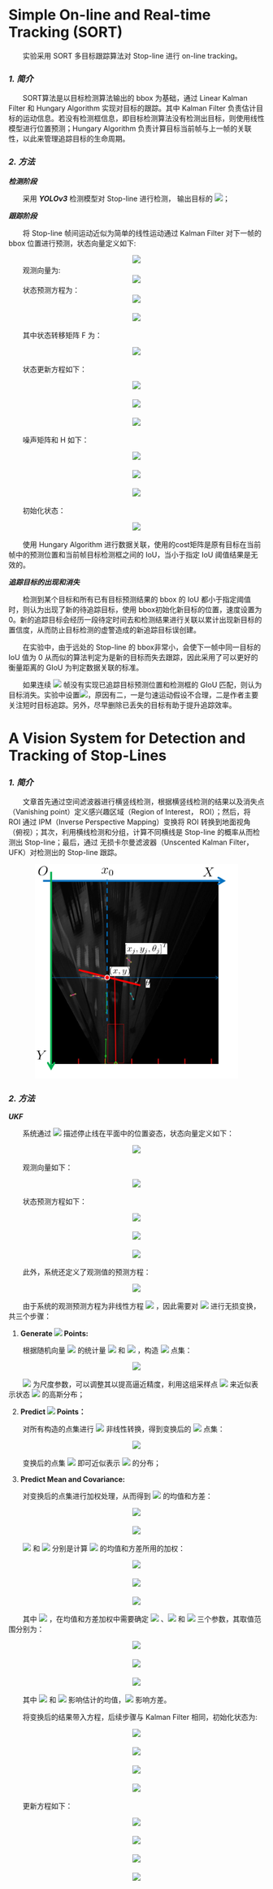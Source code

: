 # Simple On-line and Real-time Tracking (SORT)

&emsp;&emsp;实验采用 SORT 多目标跟踪算法对 Stop-line 进行 on-line tracking。

###  ***1. 简介***

&emsp;&emsp;SORT算法是以目标检测算法输出的 bbox 为基础，通过 Linear Kalman Filter 和 Hungary Algorithm 实现对目标的跟踪。其中 Kalman Filter 负责估计目标的运动信息。若没有检测框信息，即目标检测算法没有检测出目标，则使用线性模型进行位置预测；Hungary Algorithm 负责计算目标当前帧与上一帧的关联性，以此来管理追踪目标的生命周期。

### ***2. 方法***

***检测阶段***

&emsp;&emsp;采用 ***YOLOv3*** 检测模型对 Stop-line 进行检测， 输出目标的 <img src="http://latex.codecogs.com/gif.latex?bbox(xmin,ymin,xmax,ymax)" />；

***跟踪阶段*** 

&emsp;&emsp;将 Stop-line 帧间运动近似为简单的线性运动通过 Kalman Filter 对下一帧的 bbox 位置进行预测，状态向量定义如下:

<div align="center">
    <img  src="http://latex.codecogs.com/gif.latex?{x}_{k}^-=[x_{min},v_{xmin},y_{min},v_{ymin},x_{max},v_{xmax},y_{max},v_{ymax}]^T" />
</div>
&emsp;&emsp;观测向量为:

<div align="center">
    <img src="http://latex.codecogs.com/gif.latex?z_k=[x_{min},y_{min},x_{max},y_{max}]^T" />
</div>
&emsp;&emsp;状态预测方程为：

<div align="center">
    <img src="http://latex.codecogs.com/gif.latex?\hat{x}_k^-=F\cdot\hat{x}_{k-1}^-+u" />
    <br/><br/>
    <img src="http://latex.codecogs.com/gif.latex?P_k^-=F\hat{P}_{k-1}F^T+Q" />
</div>

&emsp;&emsp;其中状态转移矩阵 F 为：
<div align="center">
    <img src="http://latex.codecogs.com/gif.latex?F=\left[\begin{matrix}1 & dt & 0 & 0 & 0 & 0 & 0 & 0\\0 & 1 & 0 & 0 & 0 & 0 & 0 & 0\\0 & 0 & 1 & dt & 0 & 0 & 0 & 0\\0 & 0 & 0 & 1 & 0 & 0 & 0 & 0\\0 & 0 & 0 & 0 & 1 & dt & 0 & 0\\0 & 0 & 0 & 0 & 0 & 1 & 0 & 0\\0 & 0 & 0 & 0 & 0 & 0 & 1 & dt\\0 & 0 & 0 & 0 & 0 & 0 & 0 & 1\end{matrix}\right]" />
</div>

&emsp;&emsp;状态更新方程如下：

<div align="center">
    <img src="http://latex.codecogs.com/gif.latex?\hat{x}_k=\hat{x}_k^-+K_k(z_k-H\cdot\hat{x}_k^-)"/> <br/><br/>
    <img src="http://latex.codecogs.com/gif.latex?\hat{P}_k=P_k^--KHP_k^-"/> <br/><br/>
    <img src="http://latex.codecogs.com/gif.latex?K_k=\frac{\hat{P}_k^-H^T}{H\hat{P}_k^-H^T+R}"/>
</div>

&emsp;&emsp;噪声矩阵和 H 如下：

<div align="center">
	<img src="http://latex.codecogs.com/gif.latex?Q=\left[\begin{matrix}0.25 & 0.5 & 0 & 0 & 0 & 0 & 0 & 0\\0.5 & 1 & 0 & 0 & 0 & 0 & 0 & 0\\0 & 0 & 0.25 & 0.5 & 0 & 0 & 0 & 0\\0 & 0 & 0.5 & 1 & 0 & 0 & 0 & 0\\0 & 0 & 0 & 0 & 0.25 & 0.5 & 0 & 0\\0 & 0 & 0 & 0 & 0 & 1 & 0 & 0\\0 & 0 & 0 & 0 & 0 & 0 & 0.25 & 0.5\\0 & 0 & 0 & 0 & 0 & 0 & 0.5 & 1\end{matrix}\right]"/><br/><br/>
	<img src="http://latex.codecogs.com/gif.latex?R=\left[\begin{matrix}10 & 0 & 0 & 0 \\0 & 10 & 0 & 0 \\0 & 0 & 10 & 0 \\0 & 0 & 0 & 10 \\\end{matrix}\right]"/><br/><br/>
    <img src="http://latex.codecogs.com/gif.latex?H=\left[\begin{matrix}1 & 0 & 0 & 0 & 0 & 0 & 0 & 0\\0 & 0 & 1 & 0 & 0 & 0 & 0 & 0\\0 & 0 & 0 & 0 & 1 & 0 & 0 & 0\\0 & 0 & 0 & 0 & 0 & 0 & 1 & 0\\\end{matrix}\right]"/>
</div>

&emsp;&emsp;初始化状态：

<div align="center">
		<img src="http://latex.codecogs.com/gif.latex?P_0=\left[\begin{matrix}10 & 0 & 0 & 0 & 0 & 0 & 0 & 0\\0 & 10 & 0 & 0 & 0 & 0 & 0 & 0\\0 & 0 & 10 & 0 & 0 & 0 & 0 & 0\\0 & 0 & 0 & 10 & 0 & 0 & 0 & 0\\0 & 0 & 0 & 0 & 10 & 0 & 0 & 0\\0 & 0 & 0 & 0 & 0 & 10 & 0 & 0\\0 & 0 & 0 & 0 & 0 & 0 & 10 & 0\\0 & 0 & 0 & 0 & 0 & 0 & 0 & 10\end{matrix}\right]"/>
</div>

&emsp;&emsp;使用 Hungary Algorithm 进行数据关联，使用的cost矩阵是原有目标在当前帧中的预测位置和当前帧目标检测框之间的 IoU，当小于指定 IoU 阈值结果是无效的。

***追踪目标的出现和消失***

&emsp;&emsp;检测到某个目标和所有已有目标预测结果的 bbox​ 的 IoU 都小于指定阈值时，则认为出现了新的待追踪目标，使用 ​bbox​ 初始化新目标的位置，速度设置为 0。新的追踪目标会经历一段待定时间去和检测结果进行关联以累计出现新目标的置信度，从而防止目标检测的虚警造成的新追踪目标误创建。 

&emsp;&emsp;在实验中，由于远处的 Stop-line 的 bbox​ 非常小，会使下一帧中同一目标的 IoU 值为 0 从而似的算法判定为是新的目标而失去跟踪，因此采用了可以更好的衡量距离的 GIoU 为判定数据关联的标准。

&emsp;&emsp;如果连续 <img src="http://latex.codecogs.com/gif.latex?T_{lost}"/>  帧没有实现已追踪目标预测位置和检测框的 GIoU 匹配，则认为目标消失。实验中设置<img src="http://latex.codecogs.com/gif.latex?T_{lost}=1"/>，原因有二，一是匀速运动假设不合理，二是作者主要关注短时目标追踪。另外，尽早删除已丢失的目标有助于提升追踪效率。



# A Vision System for Detection and Tracking of Stop-Lines
### ***1. 简介***

&emsp;&emsp;文章首先通过空间滤波器进行横竖线检测，根据横竖线检测的结果以及消失点（Vanishing point）定义感兴趣区域（Region of Interest， ROI）；然后，将 ROI 通过 IPM（Inverse Perspective Mapping）变换将 ROI 转换到地面视角（俯视）；其次，利用横线检测和分组，计算不同横线是 Stop-line 的概率从而检测出 Stop-line；最后，通过 无损卡尔曼滤波器（Unscented Kalman Filter， UFK）对检测出的 Stop-line 跟踪。

<div align="center">
		<img src="stop_line/tracking/fig1.png" width=400>
</div>

### ***2. 方法***
***UKF***

&emsp;&emsp;系统通过 <img src="http://latex.codecogs.com/gif.latex?(y,\theta)"/> 描述停止线在平面中的位置姿态，状态向量定义如下：

<div align="center">
	<img src="http://latex.codecogs.com/gif.latex?x_{k}=[y_k,\theta_k]^T"/>
</div>

&emsp;&emsp;观测向量如下：

<div align="center">
	<img src="http://latex.codecogs.com/gif.latex?z_j=[y_j,\theta_j]^T"/>
</div>

&emsp;&emsp;状态预测方程如下：

<div align="center">
    <img src="http://latex.codecogs.com/gif.latex?\hat{x}_k^-=[y_k+v\Delta{t},\theta_k]^T=F\hat{x}_{k-1}^-+B\vec{u}_k"/><br/><br/>
    <img src="http://latex.codecogs.com/gif.latex?F=\left[\begin{matrix}1&0 \\0&1 \end{matrix} \right],B=\left[\begin{matrix}\Delta{t}&0 \\ 0&0 \end{matrix} \right],\vec {u}_k=\left[\begin{matrix} v\\0 \end{matrix} \right]"/><br/><br/>
    <img src="http://latex.codecogs.com/gif.latex?P_k^-=F\hat{P}_{k-1}F^T+Q"/>
</div>

&emsp;&emsp;此外，系统还定义了观测值的预测方程：
<div align="center">
	<img src="http://latex.codecogs.com/gif.latex?\hat{z}=h(x_{k+1}^-)=\left[\begin{matrix}y_k+tan\theta(x_j-x_0) \\ \theta \end{matrix}\right]"/>
</div>

&emsp;&emsp;由于系统的观测预测方程为非线性方程 <img src="http://latex.codecogs.com/gif.latex?\hat{z}=h(x_{k+1}) "/> ，因此需要对 <img src="http://latex.codecogs.com/gif.latex?\hat{z}"/> 进行无损变换，共三个步骤：

1. **Generate <img src="http://latex.codecogs.com/gif.latex?\sigma"/> Points:**

&emsp;&emsp;根据随机向量 <img src="http://latex.codecogs.com/gif.latex?x_k"/> 的统计量 <img src="http://latex.codecogs.com/gif.latex?\bar{x}"/> 和 <img src="http://latex.codecogs.com/gif.latex?P_k^-"/> ，构造 <img src="http://latex.codecogs.com/gif.latex?\sigma"/> 点集：

<div align="center">
	<img src="http://latex.codecogs.com/gif.latex?\chi _i=\left\{\begin{matrix} \bar{x}+(\sqrt{(n+\kappa)P_k^-})_i&&,i=1,...,n\\ \bar{x}-(\sqrt{(n+\kappa)P_k^-})_i&&,i=n+1,...,2n \\ \bar{x}&&,i=0 \end{matrix} \right ."/>
</div>

&emsp;&emsp;<img src="http://latex.codecogs.com/gif.latex?\kappa"/> 为尺度参数，可以调整其以提高逼近精度，利用这组采样点 <img src="http://latex.codecogs.com/gif.latex?\chi _i"/> 来近似表示状态 <img src="http://latex.codecogs.com/gif.latex?x_k"/> 的高斯分布；

2. **Predict <img src="http://latex.codecogs.com/gif.latex?\sigma"/> Points：**

&emsp;&emsp;对所有构造的点集进行 <img src="http://latex.codecogs.com/gif.latex?h(\cdot)"/> 非线性转换，得到变换后的 <img src="http://latex.codecogs.com/gif.latex?\sigma"/> 点集：

<div align="center">
	<img src="http://latex.codecogs.com/gif.latex?Z_i=h(\chi_i) \qquad \qquad {i}=0,1,...,2n"/>
</div>

&emsp;&emsp;变换后的点集 <img src="http://latex.codecogs.com/gif.latex?Z_i"/> 即可近似表示 <img src="http://latex.codecogs.com/gif.latex?\hat{z}=h(x_{k+1}) "/> 的分布；

3. **Predict Mean and Covariance:**

&emsp;&emsp;对变换后的点集进行加权处理，从而得到 <img src="http://latex.codecogs.com/gif.latex?{z}"/> 的均值和方差：

   <div align="center">
   	<img src="http://latex.codecogs.com/gif.latex? \bar{z} \approx\displaystyle \sum^{2n}_{i=0}{W_i^{(m)}Z_i}"/><br/><br/>
   <img src="http://latex.codecogs.com/gif.latex?P_z \approx\displaystyle \sum^{2n}_{i=0}{W_i^{(c)}(Z_i-\bar{z})(Z_i-\bar{z})^T}+R"/>
   </div> 

&emsp;&emsp;<img src="http://latex.codecogs.com/gif.latex? W_i^{(m)}"/> 和 <img src="http://latex.codecogs.com/gif.latex?W_i^{(c)}"/> 分别是计算 <img src="http://latex.codecogs.com/gif.latex?{z}"/> 的均值和方差所用的加权：

 <div align="center">
        <img src="http://latex.codecogs.com/gif.latex?W_0^{(m)}=\kappa/(n+\kappa)"/><br/><br/>
     <img src="http://latex.codecogs.com/gif.latex?W_0^{(c)}=\kappa/(n+\kappa)+(1- \alpha^2+ \beta)"/><br/><br/>
        <img src="http://latex.codecogs.com/gif.latex?W_i^{(m)}=W_i^{(c)}=\kappa/[2(n+\kappa)]\qquad {i}=1,...,2n"/>
</div> 

&emsp;&emsp;其中 <img src="http://latex.codecogs.com/gif.latex?\kappa=\alpha^2(n+\lambda )-n"/> ，在均值和方差加权中需要确定 <img src="http://latex.codecogs.com/gif.latex?\alpha"/> 、<img src="http://latex.codecogs.com/gif.latex?\lambda"/> 和 <img src="http://latex.codecogs.com/gif.latex?\beta"/> 三个参数，其取值范围分别为：

   <div align="center">
        <img src="http://latex.codecogs.com/gif.latex?\alpha \in [1e^{-4},1)"/><br/><br/>
        <img src="http://latex.codecogs.com/gif.latex?\lambda=0 \quad or\quad3-n"/><br/><br/>
        <img src="http://latex.codecogs.com/gif.latex?\beta=2\quad or\quad0"/>
   </div>

&emsp;&emsp;其中 <img src="http://latex.codecogs.com/gif.latex?\alpha"/> 和 <img src="http://latex.codecogs.com/gif.latex?\lambda"/> 影响估计的均值，<img src="http://latex.codecogs.com/gif.latex?\beta"/> 影响方差。

&emsp;&emsp;将变换后的结果带入方程，后续步骤与  Kalman Filter 相同，初始化状态为:
        

<div align="center">
    <img src="http://latex.codecogs.com/gif.latex?\hat{x}_0=[y_0,\theta_0]^T=[300,0]^T"/><br/><br/>
    <img src="http://latex.codecogs.com/gif.latex?P_0=diag([10^2,0.01^2])"/><br/><br/>
    <img src="http://latex.codecogs.com/gif.latex?Q=diag([10^2,0.01^2])"/><br/><br/>
    <img src="http://latex.codecogs.com/gif.latex?R=diag([5^2,0.01^2])"/>
</div>

&emsp;&emsp;更新方程如下：

<div align="center">
    <img src="http://latex.codecogs.com/gif.latex?\hat{x}_k=\hat{x}_k^-+K_k(z_j-\hat{z}_k)"/><br/><br/>
    <img src="http://latex.codecogs.com/gif.latex?\hat{P}_k=P_k^--K_kP_zK_k^T"/><br/><br/>
    <img src="http://latex.codecogs.com/gif.latex?K_k= P_{x,k}P_z^{-1}"/><br/><br/>
    <img src="http://latex.codecogs.com/gif.latex?P_{x,k}=\displaystyle \sum^{2n}_{i=0}{W_i^{(c)}(\chi _i-\bar{x})(Z_i-\bar{z})^T}"/>
</div>

